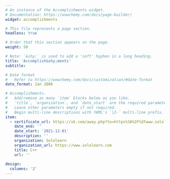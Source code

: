 ```yaml
---
# An instance of the Accomplishments widget.
# Documentation: https://wowchemy.com/docs/page-builder/
widget: accomplishments

# This file represents a page section.
headless: true

# Order that this section appears on the page.
weight: 50

# Note: `&shy;` is used to add a 'soft' hyphen in a long heading.
title: 'Accomplish&shy;ments'
subtitle:

# Date format
#   Refer to https://wowchemy.com/docs/customization/#date-format
date_format: Jan 2006

# Accomplishments.
#   Add/remove as many `item` blocks below as you like.
#   `title`, `organization`, and `date_start` are the required parameters.
#   Leave other parameters empty if not required.
#   Begin multi-line descriptions with YAML's `|2-` multi-line prefix.
item:
  - certificate_url: https://vk.com/away.php?to=https%3A%2F%2Fwww.sololearn.com%2Fcertificates%2Fcourse%2Fen%2F24343357%2F1051%2Flandscape%2Fpng&cc_key=
    date_end: ''
    date_start: '2021-12-01'
    description: ''
    organization: Sololearn
    organization_url: https://www.sololearn.com
    title: C++
    url: ''
  
design:
  columns: '2'
---
```

